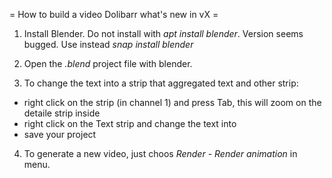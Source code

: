 = How to build a video Dolibarr what's new in vX =

1) Install Blender.
Do not install with *apt install blender*. Version seems bugged. Use instead *snap install blender*

2) Open the *.blend* project file with blender.

3) To change the text into a strip that aggregated text and other strip:
- right click on the strip (in channel 1) and press Tab, this will zoom on the detaile strip inside
- right click on the Text strip and change the text into 
- save your project

4) To generate a new video, just choos *Render - Render animation* in menu. 